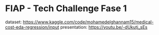 # FIAP - Tech Challenge Fase 1

dataset: https://www.kaggle.com/code/mohamedelghannam15/medical-cost-eda-regression/input
presentation: https://youtu.be/-dUkutj_sEs
